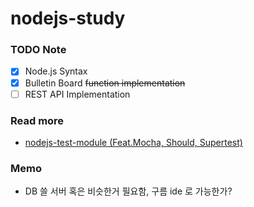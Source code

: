 # nodejs-study
### TODO Note
- [X] Node.js Syntax
- [X] Bulletin Board ~~function implementation~~
- [ ] REST API Implementation

### Read more
- [nodejs-test-module (Feat.Mocha, Should, Supertest)](http://webframeworks.kr/tutorials/nodejs/api-server-by-nodejs-04/)

### Memo
- DB 쓸 서버 혹은 비슷한거 필요함, 구름 ide 로 가능한가?